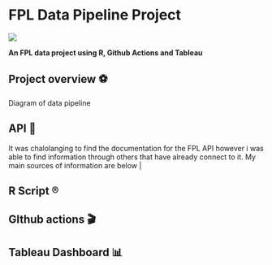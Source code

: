 # FPL Data Pipeline Project
![](https://fantasy.premierleague.com/img/share/facebook-share.png)

**An FPL data project using R, Github Actions and Tableau**

## Project overview ⚽
Diagram of data pipeline

## API 🛜
It was chalolanging to find the documentation for the FPL API however i was able to find information through others that have already connect to it. 
My main sources of information are below
| 

## R Script ®️

## GIthub actions 🎬

## Tableau Dashboard 📊
